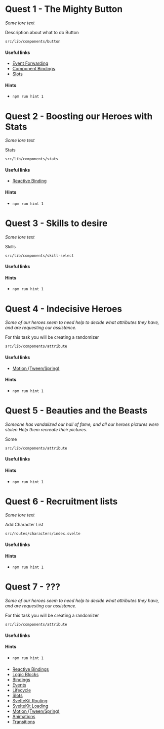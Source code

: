 # Quest 1 - The Mighty Button

_Some lore text_

Description about what to do Button

`src/lib/components/button`

#### Useful links

- [Event Forwarding](https://svelte.dev/tutorial/event-forwarding)
- [Component Bindings](https://svelte.dev/tutorial/component-bindings)
- [Slots](https://svelte.dev/tutorial/slots)

#### Hints

- `npm run hint 1`



# Quest 2 - Boosting our Heroes with Stats

_Some lore text_

Stats

`src/lib/components/stats`

#### Useful links

- [Reactive Binding](https://svelte.dev/tutorial/event-forwarding)

#### Hints

- `npm run hint 1`



# Quest 3 - Skills to desire

_Some lore text_

Skills

`src/lib/components/skill-select`

#### Useful links

#### Hints

- `npm run hint 1`



# Quest 4 - Indecisive Heroes

_Some of our heroes seem to need help to decide what attributes they have, and are requesting our assistance._

For this task you will be creating a randomizer

`src/lib/components/attribute`

#### Useful links

- [Motion (Tween/Spring)](https://svelte.dev/tutorial/tweened)

#### Hints

- `npm run hint 1`



# Quest 5 - Beauties and the Beasts

_Someone has vandalized our hall of fame, and all our heroes pictures were stolen_
_Help them recreate their pictures._

Some

`src/lib/components/attribute`

#### Useful links

#### Hints

- `npm run hint 1`


# Quest 6 - Recruitment lists

_Some lore text_

Add Character List

`src/routes/characters/index.svelte`

#### Useful links

#### Hints

- `npm run hint 1`


# Quest 7 - ???

_Some of our heroes seem to need help to decide what attributes they have, and are requesting our assistance._

For this task you will be creating a randomizer

`src/lib/components/attribute`

#### Useful links

#### Hints

- `npm run hint 1`


####
- [Reactive Bindings](https://svelte.dev/tutorial/reactive-declarations)
- [Logic Blocks](https://svelte.dev/tutorial/if-blocks)
- [Bindings](https://svelte.dev/tutorial/text-inputs)
- [Events](https://svelte.dev/tutorial/event-forwarding)
- [Lifecycle](https://svelte.dev/tutorial/onmount)
- [Slots](https://svelte.dev/tutorial/slots)
- [SvelteKit Routing](https://kit.svelte.dev/docs#routing)
- [SvelteKit Loading](https://kit.svelte.dev/docs#loading)
- [Motion (Tween/Spring)](https://svelte.dev/tutorial/tweened)
- [Animations](https://svelte.dev/tutorial/animate)
- [Transitions](https://svelte.dev/tutorial/transition)